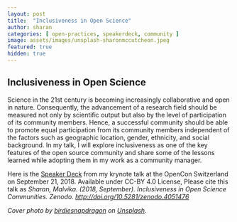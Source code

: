 ```yaml
---
layout: post
title:  "Inclusiveness in Open Science"
author: sharan
categories: [ open-practices, speakerdeck, community ]
image: assets/images/unsplash-sharonmccutcheon.jpeg
featured: true
hidden: true
---
```


## Inclusiveness in Open Science

Science in the 21st century is becoming increasingly collaborative and open in nature. Consequently, the advancement of a research field should be measured not only by scientific output but also by the level of participation of its community members. Hence, a successful community should be able to promote equal participation from its community members independent of the factors such as geographic location, gender, ethnicity, and social background. In my talk, I will explore inclusiveness as one of the key features of the open source community and share some of the lessons learned while adopting them in my work as a community manager.

Here is the [Speaker Deck](https://speakerdeck.com/malvikasharan/inclusiveness-in-open-science) from my krynote talk at the OpenCon Switzerland on September 21, 2018.
Available under CC-BY 4.0 License, Please cite this talk as *Sharan, Malvika. (2018, September). Inclusiveness in Open Science Communities. Zenodo. http://doi.org/10.5281/zenodo.4051476*

*Cover photo by [birdiesnapdragon](https://unsplash.com/photos/ZvNaAGYVlEc) on [Unsplash](https://unsplash.com/).*
